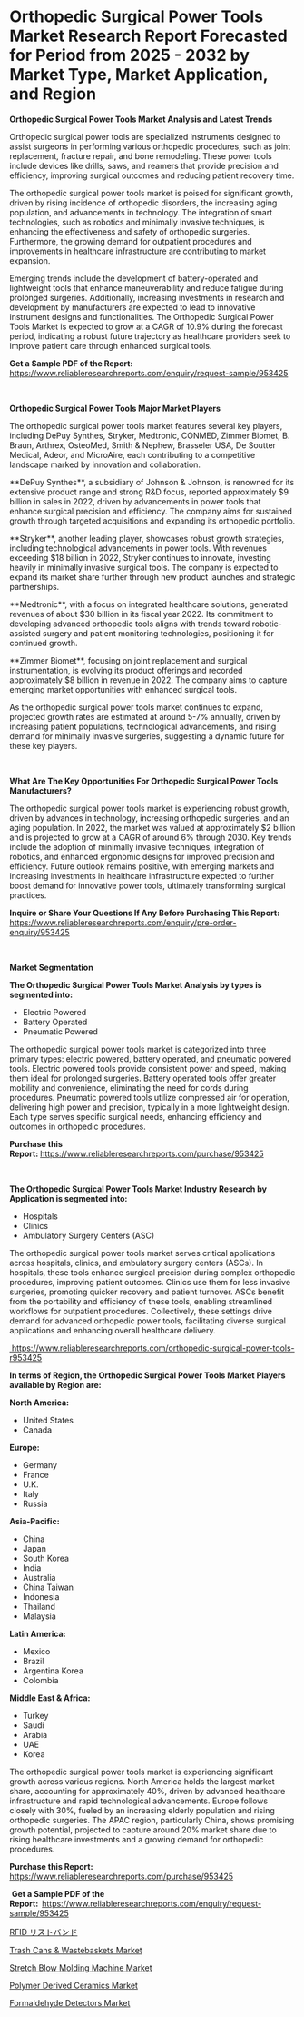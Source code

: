 <p><h1>Orthopedic Surgical Power Tools Market Research Report Forecasted for Period from 2025 -  2032 by Market Type, Market Application, and Region</h1></p><p><strong>Orthopedic Surgical Power Tools Market Analysis and Latest Trends</strong></p>
<p><p>Orthopedic surgical power tools are specialized instruments designed to assist surgeons in performing various orthopedic procedures, such as joint replacement, fracture repair, and bone remodeling. These power tools include devices like drills, saws, and reamers that provide precision and efficiency, improving surgical outcomes and reducing patient recovery time.</p><p>The orthopedic surgical power tools market is poised for significant growth, driven by rising incidence of orthopedic disorders, the increasing aging population, and advancements in technology. The integration of smart technologies, such as robotics and minimally invasive techniques, is enhancing the effectiveness and safety of orthopedic surgeries. Furthermore, the growing demand for outpatient procedures and improvements in healthcare infrastructure are contributing to market expansion.</p><p>Emerging trends include the development of battery-operated and lightweight tools that enhance maneuverability and reduce fatigue during prolonged surgeries. Additionally, increasing investments in research and development by manufacturers are expected to lead to innovative instrument designs and functionalities. The Orthopedic Surgical Power Tools Market is expected to grow at a CAGR of 10.9% during the forecast period, indicating a robust future trajectory as healthcare providers seek to improve patient care through enhanced surgical tools.</p></p>
<p><strong>Get a Sample PDF of the Report:&nbsp;</strong> <a href="https://www.reliableresearchreports.com/enquiry/request-sample/953425?utm_campaign=48&utm_medium=2&utm_source=Github&utm_content=ia&utm_term=07032025&utm_id=orthopedic-surgical-power-tools">https://www.reliableresearchreports.com/enquiry/request-sample/953425</a></p>
<p>&nbsp;</p>
<p><strong>Orthopedic Surgical Power Tools Major Market Players</strong></p>
<p><p>The orthopedic surgical power tools market features several key players, including DePuy Synthes, Stryker, Medtronic, CONMED, Zimmer Biomet, B. Braun, Arthrex, OsteoMed, Smith & Nephew, Brasseler USA, De Soutter Medical, Adeor, and MicroAire, each contributing to a competitive landscape marked by innovation and collaboration.</p><p>**DePuy Synthes**, a subsidiary of Johnson & Johnson, is renowned for its extensive product range and strong R&D focus, reported approximately $9 billion in sales in 2022, driven by advancements in power tools that enhance surgical precision and efficiency. The company aims for sustained growth through targeted acquisitions and expanding its orthopedic portfolio.</p><p>**Stryker**, another leading player, showcases robust growth strategies, including technological advancements in power tools. With revenues exceeding $18 billion in 2022, Stryker continues to innovate, investing heavily in minimally invasive surgical tools. The company is expected to expand its market share further through new product launches and strategic partnerships.</p><p>**Medtronic**, with a focus on integrated healthcare solutions, generated revenues of about $30 billion in its fiscal year 2022. Its commitment to developing advanced orthopedic tools aligns with trends toward robotic-assisted surgery and patient monitoring technologies, positioning it for continued growth.</p><p>**Zimmer Biomet**, focusing on joint replacement and surgical instrumentation, is evolving its product offerings and recorded approximately $8 billion in revenue in 2022. The company aims to capture emerging market opportunities with enhanced surgical tools.</p><p>As the orthopedic surgical power tools market continues to expand, projected growth rates are estimated at around 5-7% annually, driven by increasing patient populations, technological advancements, and rising demand for minimally invasive surgeries, suggesting a dynamic future for these key players.</p></p>
<p>&nbsp;</p>
<p><strong>What Are The Key Opportunities For Orthopedic Surgical Power Tools Manufacturers?</strong></p>
<p><p>The orthopedic surgical power tools market is experiencing robust growth, driven by advances in technology, increasing orthopedic surgeries, and an aging population. In 2022, the market was valued at approximately $2 billion and is projected to grow at a CAGR of around 6% through 2030. Key trends include the adoption of minimally invasive techniques, integration of robotics, and enhanced ergonomic designs for improved precision and efficiency. Future outlook remains positive, with emerging markets and increasing investments in healthcare infrastructure expected to further boost demand for innovative power tools, ultimately transforming surgical practices.</p></p>
<p><strong>Inquire or Share Your Questions If Any Before Purchasing This Report:</strong> <a href="https://www.reliableresearchreports.com/enquiry/pre-order-enquiry/953425?utm_campaign=48&utm_medium=2&utm_source=Github&utm_content=ia&utm_term=07032025&utm_id=orthopedic-surgical-power-tools">https://www.reliableresearchreports.com/enquiry/pre-order-enquiry/953425</a></p>
<p>&nbsp;</p>
<p><strong>Market Segmentation</strong></p>
<p><strong>The Orthopedic Surgical Power Tools Market Analysis by types is segmented into:</strong></p>
<p><ul><li>Electric Powered</li><li>Battery Operated</li><li>Pneumatic Powered</li></ul></p>
<p><p>The orthopedic surgical power tools market is categorized into three primary types: electric powered, battery operated, and pneumatic powered tools. Electric powered tools provide consistent power and speed, making them ideal for prolonged surgeries. Battery operated tools offer greater mobility and convenience, eliminating the need for cords during procedures. Pneumatic powered tools utilize compressed air for operation, delivering high power and precision, typically in a more lightweight design. Each type serves specific surgical needs, enhancing efficiency and outcomes in orthopedic procedures.</p></p>
<p><strong>Purchase this Report:&nbsp;</strong><a href="https://www.reliableresearchreports.com/purchase/953425?utm_campaign=48&utm_medium=2&utm_source=Github&utm_content=ia&utm_term=07032025&utm_id=orthopedic-surgical-power-tools">https://www.reliableresearchreports.com/purchase/953425</a></p>
<p>&nbsp;</p>
<p><strong>The Orthopedic Surgical Power Tools Market Industry Research by Application is segmented into:</strong></p>
<p><ul><li>Hospitals</li><li>Clinics</li><li>Ambulatory Surgery Centers (ASC)</li></ul></p>
<p><p>The orthopedic surgical power tools market serves critical applications across hospitals, clinics, and ambulatory surgery centers (ASCs). In hospitals, these tools enhance surgical precision during complex orthopedic procedures, improving patient outcomes. Clinics use them for less invasive surgeries, promoting quicker recovery and patient turnover. ASCs benefit from the portability and efficiency of these tools, enabling streamlined workflows for outpatient procedures. Collectively, these settings drive demand for advanced orthopedic power tools, facilitating diverse surgical applications and enhancing overall healthcare delivery.</p></p>
<p><a href="https://www.reliableresearchreports.com/orthopedic-surgical-power-tools-r953425?utm_campaign=48&utm_medium=2&utm_source=Github&utm_content=ia&utm_term=07032025&utm_id=orthopedic-surgical-power-tools">&nbsp;https://www.reliableresearchreports.com/orthopedic-surgical-power-tools-r953425</a></p>
<p><strong>In terms of Region, the Orthopedic Surgical Power Tools Market Players available by Region are:</strong></p>
<p>
    <p> <strong> North America: </strong>
        <ul>
            <li>United States</li>
            <li>Canada</li>
        </ul>
        </p> 
    <p> <strong> Europe: </strong>
        <ul>
            <li>Germany</li>
            <li>France</li>
            <li>U.K.</li>
            <li>Italy</li>
            <li>Russia</li>
        </ul>
        </p> 
    <p> <strong> Asia-Pacific: </strong>
        <ul>
            <li>China</li>
            <li>Japan</li>
            <li>South Korea</li>
            <li>India</li>
            <li>Australia</li>
            <li>China Taiwan</li>
            <li>Indonesia</li>
            <li>Thailand</li>
            <li>Malaysia</li>
        </ul>
        </p> 
    <p> <strong> Latin America: </strong>
        <ul>
            <li>Mexico</li>
            <li>Brazil</li>
            <li>Argentina Korea</li>
            <li>Colombia</li>
        </ul>
        </p> 
    <p> <strong> Middle East & Africa: </strong>
        <ul>
            <li>Turkey</li>
            <li>Saudi</li>
            <li>Arabia</li>
            <li>UAE</li>
            <li>Korea</li>
        </ul>
    </p>
    </p>
<p><p>The orthopedic surgical power tools market is experiencing significant growth across various regions. North America holds the largest market share, accounting for approximately 40%, driven by advanced healthcare infrastructure and rapid technological advancements. Europe follows closely with 30%, fueled by an increasing elderly population and rising orthopedic surgeries. The APAC region, particularly China, shows promising growth potential, projected to capture around 20% market share due to rising healthcare investments and a growing demand for orthopedic procedures.</p></p>
<p><strong>Purchase this Report: </strong><a href="https://www.reliableresearchreports.com/purchase/953425?utm_campaign=48&utm_medium=2&utm_source=Github&utm_content=ia&utm_term=07032025&utm_id=orthopedic-surgical-power-tools">https://www.reliableresearchreports.com/purchase/953425</a></p>
<p>&nbsp;<strong>Get a Sample PDF of the Report:&nbsp;&nbsp;</strong><a href="https://www.reliableresearchreports.com/enquiry/request-sample/953425?utm_campaign=48&utm_medium=2&utm_source=Github&utm_content=ia&utm_term=07032025&utm_id=orthopedic-surgical-power-tools">https://www.reliableresearchreports.com/enquiry/request-sample/953425</a></p>
<p><strong></strong></p>
<p><p><a href="https://github.com/lababdou/Market-Research-Report-List-7/blob/main/165268942083.md?utm_campaign=48&utm_medium=2&utm_source=Github&utm_content=ia&utm_term=07032025&utm_id=orthopedic-surgical-power-tools">RFID リストバンド</a></p><p><a href="https://github.com/variothonia/Market-Research-Report-List-1/blob/main/trash-cans-wastebaskets-market.md?utm_campaign=48&utm_medium=2&utm_source=Github&utm_content=ia&utm_term=07032025&utm_id=orthopedic-surgical-power-tools">Trash Cans & Wastebaskets Market</a></p><p><a href="https://github.com/kimanyuzuga/Market-Research-Report-List-1/blob/main/stretch-blow-molding-machine-market.md?utm_campaign=48&utm_medium=2&utm_source=Github&utm_content=ia&utm_term=07032025&utm_id=orthopedic-surgical-power-tools">Stretch Blow Molding Machine Market</a></p><p><a href="https://github.com/hutchkloor4x/Market-Research-Report-List-1/blob/main/polymer-derived-ceramics-market.md?utm_campaign=48&utm_medium=2&utm_source=Github&utm_content=ia&utm_term=07032025&utm_id=orthopedic-surgical-power-tools">Polymer Derived Ceramics Market</a></p><p><a href="https://github.com/lalkobrinarb/Market-Research-Report-List-1/blob/main/formaldehyde-detectors-market.md?utm_campaign=48&utm_medium=2&utm_source=Github&utm_content=ia&utm_term=07032025&utm_id=orthopedic-surgical-power-tools">Formaldehyde Detectors Market</a></p></p>